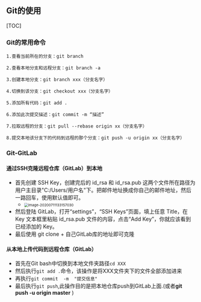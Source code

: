 ## Git的使用

[TOC]



### Git的常用命令

```
1.查看当前所在的分支：git branch

2.查看本地分支和远程分支：git branch -a

3.创建本地分支：git branch xxx（分支名字）

4.切换到该分支：git checkout xxx（分支名字）

5.添加所有代码：git add .

6.添加此次提交描述：git commit -m “描述”

7.拉取远程的分支：git pull --rebase origin xx（分支名字）

8.提交本地该分支下的代码到远程的那个分支：git push -u origin xx（分支名字）

```



### Git-GitLab

#### 通过SSH克隆远程仓库（GitLab）到本地

- 首先创建 SSH Key，创建完后的 id_rsa 和 id_rsa.pub 这两个文件所在路径为用户主目录"C:/Users/用户名"下。把邮件地址换成你自己的邮件地址，然后一路回车，使用默认值即可。
  - <img src="C:\Users\Insta\AppData\Roaming\Typora\typora-user-images\image-20200711133157030.png" alt="image-20200711133157030" style="zoom:67%;" />
- 然后登陆 GitLab，打开“settings”，“SSH Keys”页面，填上任意 Title，在 Key 文本框里粘贴 id_rsa.pub 文件的内容，点击“Add Key”，你就应该看到已经添加的 Key。
- 最后使用 git clone + 自己GitLab库的地址即可克隆

#### 从本地上传代码到远程仓库（GitLab）

- 首先在Git bash中切换到本地文件夹路径`cd XXX`
- 然后执行`git add .`命令，该操作是将XXX文件夹下的文件全部添加进来
- 再执行`git commit  -m  "提交信息" `
- 最后执行`git push`,此操作目的是把本地仓库push到GitLab上面.(或者**git push -u origin master** )



